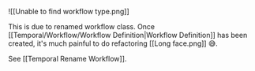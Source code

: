 ![[Unable to find workflow type.png]]

This is due to renamed workflow class.
Once [[Temporal/Workflow/Workflow Definition|Workflow Definition]] has been created, it's much painful to do refactoring [[Long face.png]] 😅.

See [[Temporal Rename Workflow]].